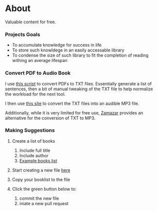 # About

Valuable content for free.

### Projects Goals

- To accumulate knowledge for success in life
- To store such knowldege in an easily accessable library
- To condense the size of such library to fit the completion of reading withing an average lifespan

### Convert PDF to Audio Book

I use [this script](https://gist.github.com/gndpwnd/cfaa8ee83c24c01c2da7a3ebf44ea97f) to convert PDFs to TXT files. Essentially generate a list of sentences, then a bit of manual tweaking of the TXT file to help normalize the workload for the next tool.

I then use [this site](https://audio.online-convert.com/convert/txt-to-mp3) to convert the TXT files into an audible MP3 file.

Additionally, while it is very limited for free use, [Zamazar](https://zazmar.com) provides an alternative for the conversion of TXT to MP3.

### Making Suggestions

1. Create a list of books
   1. Include full title
   2. Include author
   3. [Example books list](https://raw.githubusercontent.com/gndpwnd/free_books/main/mass_add_books/example_book_list.md)

2. Start creating a new file [here](https://github.com/gndpwnd/free_books/new/main/mass_add_books)

3. Copy your booklist to the file

4. Click the green button below to: 
   1. commit the new file
   2. iniate a new pull request

